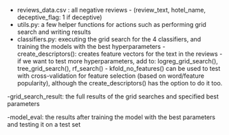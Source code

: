 - reviews_data.csv : all negative reviews - (review_text, hotel_name, deceptive_flag: 1 if deceptive)
- utils.py: a few helper functions for actions such as performing grid search and writing results
- classifiers.py: executing the grid search for the 4 classifiers, and training the models with the best hyperparameters
                - create_descriptors(): creates feature vectors for the text in the reviews
                - if we want to test more hyperparameters, add to: logreg_grid_search(), tree_grid_search(), rf_search()
                - kfold_no_features() can be used to test with cross-validation for feature selection (based on word/feature popularity), although the create_descriptors() has the option to do it too. 

-grid_search_result: the full results of the grid searches and specified best parameters

-model_eval: the results after training the model with the best parameters and testing it on a test set
